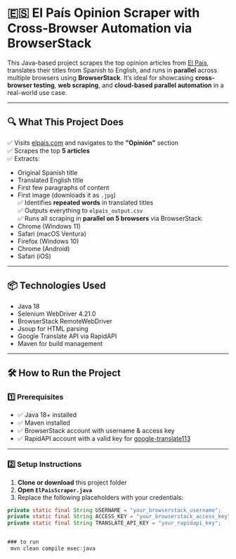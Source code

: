# 🇪🇸 El País Opinion Scraper with Cross-Browser Automation via BrowserStack

This Java-based project scrapes the top opinion articles from [El País](https://elpais.com), translates their titles from Spanish to English, and runs in **parallel** across multiple browsers using **BrowserStack**. It’s ideal for showcasing **cross-browser testing**, **web scraping**, and **cloud-based parallel automation** in a real-world use case.

---

## 🔍 What This Project Does

✅ Visits [elpais.com](https://elpais.com) and navigates to the **"Opinión"** section  
✅ Scrapes the top **5 articles**  
✅ Extracts:
- Original Spanish title  
- Translated English title  
- First few paragraphs of content  
- First image (downloads it as `.jpg`)  
✅ Identifies **repeated words** in translated titles  
✅ Outputs everything to `elpais_output.csv`  
✅ Runs all scraping in **parallel on 5 browsers** via BrowserStack:
- Chrome (Windows 11)  
- Safari (macOS Ventura)  
- Firefox (Windows 10)  
- Chrome (Android)  
- Safari (iOS)

---

## 📦 Technologies Used

- Java 18
- Selenium WebDriver 4.21.0
- BrowserStack RemoteWebDriver
- Jsoup for HTML parsing
- Google Translate API via RapidAPI
- Maven for build management

---

## 🛠️ How to Run the Project

### 1️⃣ Prerequisites

- ✅ Java 18+ installed
- ✅ Maven installed
- ✅ BrowserStack account with username & access key
- ✅ RapidAPI account with a valid key for [google-translate113](https://rapidapi.com/developer/api/google-translate113)

---

### 2️⃣ Setup Instructions

1. **Clone or download** this project folder  
2. **Open `ElPaisScraper.java`**  
3. Replace the following placeholders with your credentials:

```java
private static final String USERNAME = "your_browserstack_username";
private static final String ACCESS_KEY = "your_browserstack_access_key";
private static final String TRANSLATE_API_KEY = "your_rapidapi_key";


### to run
 mvn clean compile exec:java

